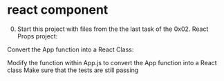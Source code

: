 # react component
0. Start this project with files from the the last task of the 0x02. React Props project:

Convert the App function into a React Class:

Modify the function within App.js to convert the App function into a React class
Make sure that the tests are still passing
